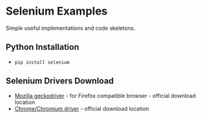 # Selenium Examples

Simple useful implementations and code skeletons.

## Python Installation

- `pip install selenium`

## Selenium Drivers Download

- [Mozilla geckodriver](https://github.com/mozilla/geckodriver/releases) - for Firefox compatible browser - official download location
- [Chrome/Chromium driver](https://sites.google.com/a/chromium.org/chromedriver/downloads) - official download location
